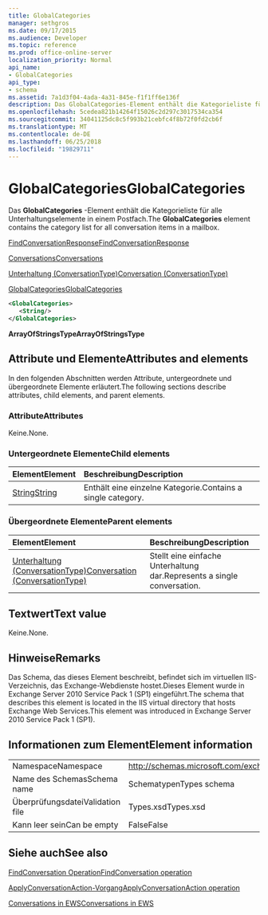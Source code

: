 ```yaml
---
title: GlobalCategories
manager: sethgros
ms.date: 09/17/2015
ms.audience: Developer
ms.topic: reference
ms.prod: office-online-server
localization_priority: Normal
api_name:
- GlobalCategories
api_type:
- schema
ms.assetid: 7a1d3f04-4ada-4a31-845e-f1f1ff6e136f
description: Das GlobalCategories-Element enthält die Kategorieliste für alle Unterhaltungselemente in einem Postfach.
ms.openlocfilehash: 5cedea821b14264f15026c2d297c3017534ca354
ms.sourcegitcommit: 34041125dc8c5f993b21cebfc4f8b72f0fd2cb6f
ms.translationtype: MT
ms.contentlocale: de-DE
ms.lasthandoff: 06/25/2018
ms.locfileid: "19829711"
---
```

# <a name="globalcategories"></a><span data-ttu-id="ecc80-103">GlobalCategories</span><span class="sxs-lookup"><span data-stu-id="ecc80-103">GlobalCategories</span></span>

<span data-ttu-id="ecc80-104">Das **GlobalCategories** -Element enthält die Kategorieliste für alle Unterhaltungselemente in einem Postfach.</span><span class="sxs-lookup"><span data-stu-id="ecc80-104">The **GlobalCategories** element contains the category list for all conversation items in a mailbox.</span></span> 
  
[<span data-ttu-id="ecc80-105">FindConversationResponse</span><span class="sxs-lookup"><span data-stu-id="ecc80-105">FindConversationResponse</span></span>](findconversationresponse.md)
  
[<span data-ttu-id="ecc80-106">Conversations</span><span class="sxs-lookup"><span data-stu-id="ecc80-106">Conversations</span></span>](conversations-ex15websvcsotherref.md)
  
[<span data-ttu-id="ecc80-107">Unterhaltung (ConversationType)</span><span class="sxs-lookup"><span data-stu-id="ecc80-107">Conversation (ConversationType)</span></span>](conversation-conversationtype.md)
  
[<span data-ttu-id="ecc80-108">GlobalCategories</span><span class="sxs-lookup"><span data-stu-id="ecc80-108">GlobalCategories</span></span>](globalcategories.md)
  
```XML
<GlobalCategories>
   <String/>
</GlobalCategories>
```

 <span data-ttu-id="ecc80-109">**ArrayOfStringsType**</span><span class="sxs-lookup"><span data-stu-id="ecc80-109">**ArrayOfStringsType**</span></span>
## <a name="attributes-and-elements"></a><span data-ttu-id="ecc80-110">Attribute und Elemente</span><span class="sxs-lookup"><span data-stu-id="ecc80-110">Attributes and elements</span></span>

<span data-ttu-id="ecc80-111">In den folgenden Abschnitten werden Attribute, untergeordnete und übergeordnete Elemente erläutert.</span><span class="sxs-lookup"><span data-stu-id="ecc80-111">The following sections describe attributes, child elements, and parent elements.</span></span>
  
### <a name="attributes"></a><span data-ttu-id="ecc80-112">Attribute</span><span class="sxs-lookup"><span data-stu-id="ecc80-112">Attributes</span></span>

<span data-ttu-id="ecc80-113">Keine.</span><span class="sxs-lookup"><span data-stu-id="ecc80-113">None.</span></span>
  
### <a name="child-elements"></a><span data-ttu-id="ecc80-114">Untergeordnete Elemente</span><span class="sxs-lookup"><span data-stu-id="ecc80-114">Child elements</span></span>

|<span data-ttu-id="ecc80-115">**Element**</span><span class="sxs-lookup"><span data-stu-id="ecc80-115">**Element**</span></span>|<span data-ttu-id="ecc80-116">**Beschreibung**</span><span class="sxs-lookup"><span data-stu-id="ecc80-116">**Description**</span></span>|
|:-----|:-----|
|[<span data-ttu-id="ecc80-117">String</span><span class="sxs-lookup"><span data-stu-id="ecc80-117">String</span></span>](string.md) <br/> |<span data-ttu-id="ecc80-118">Enthält eine einzelne Kategorie.</span><span class="sxs-lookup"><span data-stu-id="ecc80-118">Contains a single category.</span></span>  <br/> |
   
### <a name="parent-elements"></a><span data-ttu-id="ecc80-119">Übergeordnete Elemente</span><span class="sxs-lookup"><span data-stu-id="ecc80-119">Parent elements</span></span>

|<span data-ttu-id="ecc80-120">**Element**</span><span class="sxs-lookup"><span data-stu-id="ecc80-120">**Element**</span></span>|<span data-ttu-id="ecc80-121">**Beschreibung**</span><span class="sxs-lookup"><span data-stu-id="ecc80-121">**Description**</span></span>|
|:-----|:-----|
|[<span data-ttu-id="ecc80-122">Unterhaltung (ConversationType)</span><span class="sxs-lookup"><span data-stu-id="ecc80-122">Conversation (ConversationType)</span></span>](conversation-conversationtype.md) <br/> |<span data-ttu-id="ecc80-123">Stellt eine einfache Unterhaltung dar.</span><span class="sxs-lookup"><span data-stu-id="ecc80-123">Represents a single conversation.</span></span>  <br/> |
   
## <a name="text-value"></a><span data-ttu-id="ecc80-124">Textwert</span><span class="sxs-lookup"><span data-stu-id="ecc80-124">Text value</span></span>

<span data-ttu-id="ecc80-125">Keine.</span><span class="sxs-lookup"><span data-stu-id="ecc80-125">None.</span></span>
  
## <a name="remarks"></a><span data-ttu-id="ecc80-126">Hinweise</span><span class="sxs-lookup"><span data-stu-id="ecc80-126">Remarks</span></span>

<span data-ttu-id="ecc80-127">Das Schema, das dieses Element beschreibt, befindet sich im virtuellen IIS-Verzeichnis, das Exchange-Webdienste hostet.Dieses Element wurde in Exchange Server 2010 Service Pack 1 (SP1) eingeführt.</span><span class="sxs-lookup"><span data-stu-id="ecc80-127">The schema that describes this element is located in the IIS virtual directory that hosts Exchange Web Services.This element was introduced in Exchange Server 2010 Service Pack 1 (SP1).</span></span>
  
## <a name="element-information"></a><span data-ttu-id="ecc80-128">Informationen zum Element</span><span class="sxs-lookup"><span data-stu-id="ecc80-128">Element information</span></span>

|||
|:-----|:-----|
|<span data-ttu-id="ecc80-129">Namespace</span><span class="sxs-lookup"><span data-stu-id="ecc80-129">Namespace</span></span>  <br/> |http://schemas.microsoft.com/exchange/services/2006/types  <br/> |
|<span data-ttu-id="ecc80-130">Name des Schemas</span><span class="sxs-lookup"><span data-stu-id="ecc80-130">Schema name</span></span>  <br/> |<span data-ttu-id="ecc80-131">Schematypen</span><span class="sxs-lookup"><span data-stu-id="ecc80-131">Types schema</span></span>  <br/> |
|<span data-ttu-id="ecc80-132">Überprüfungsdatei</span><span class="sxs-lookup"><span data-stu-id="ecc80-132">Validation file</span></span>  <br/> |<span data-ttu-id="ecc80-133">Types.xsd</span><span class="sxs-lookup"><span data-stu-id="ecc80-133">Types.xsd</span></span>  <br/> |
|<span data-ttu-id="ecc80-134">Kann leer sein</span><span class="sxs-lookup"><span data-stu-id="ecc80-134">Can be empty</span></span>  <br/> |<span data-ttu-id="ecc80-135">False</span><span class="sxs-lookup"><span data-stu-id="ecc80-135">False</span></span>  <br/> |
   
## <a name="see-also"></a><span data-ttu-id="ecc80-136">Siehe auch</span><span class="sxs-lookup"><span data-stu-id="ecc80-136">See also</span></span>



[<span data-ttu-id="ecc80-137">FindConversation Operation</span><span class="sxs-lookup"><span data-stu-id="ecc80-137">FindConversation operation</span></span>](findconversation-operation.md)
  
[<span data-ttu-id="ecc80-138">ApplyConversationAction-Vorgang</span><span class="sxs-lookup"><span data-stu-id="ecc80-138">ApplyConversationAction operation</span></span>](applyconversationaction-operation.md)


[<span data-ttu-id="ecc80-139">Conversations in EWS</span><span class="sxs-lookup"><span data-stu-id="ecc80-139">Conversations in EWS</span></span>](http://msdn.microsoft.com/library/91e64629-db6c-4c94-9dcb-d386232e8467%28Office.15%29.aspx)

